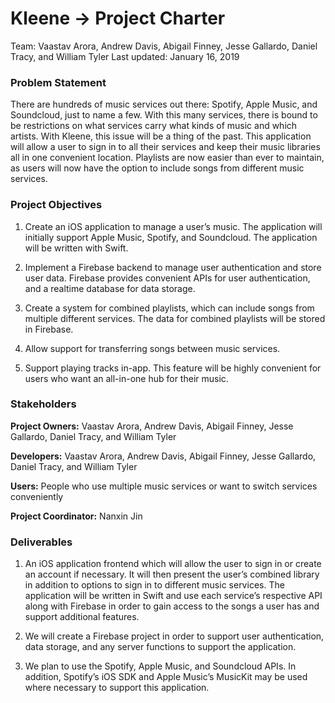 # Kleene → Project Charter
Team: Vaastav Arora, Andrew Davis, Abigail Finney, Jesse Gallardo, Daniel Tracy, and William Tyler
Last updated: January 16, 2019


### Problem Statement

There are hundreds of music services out there: Spotify, Apple Music, and Soundcloud, just to name a few. With this many services, there is bound to be restrictions on what services carry what kinds of music and which artists. With Kleene, this issue will be a thing of the past. This application will allow a user to sign in to all their services and keep their music libraries all in one convenient location. Playlists are now easier than ever to maintain, as users will now have the option to include songs from different music services.


### Project Objectives

1. Create an iOS application to manage a user’s music. The application will initially support Apple Music, Spotify, and Soundcloud. The application will be written with Swift.

2. Implement a Firebase backend to manage user authentication and store user data. Firebase provides convenient APIs for user authentication, and a realtime database for data storage.

3. Create a system for combined playlists, which can include songs from multiple different services. The data for combined playlists will be stored in Firebase.

4. Allow support for transferring songs between music services.

5. Support playing tracks in-app. This feature will be highly convenient for users who want an all-in-one hub for their music.


### Stakeholders

**Project Owners:** Vaastav Arora, Andrew Davis, Abigail Finney, Jesse Gallardo, Daniel Tracy, and William Tyler

**Developers:** Vaastav Arora, Andrew Davis, Abigail Finney, Jesse Gallardo, Daniel Tracy, and William Tyler

**Users:** People who use multiple music services or want to switch services conveniently

**Project Coordinator:** Nanxin Jin


### Deliverables

1. An iOS application frontend which will allow the user to sign in or create an account if necessary. It will then present the user’s combined library in addition to options to sign in to different music services. The application will be written in Swift and use each service’s respective API along with Firebase in order to gain access to the songs a user has and support additional features.

2. We will create a Firebase project in order to support user authentication, data storage, and any server functions to support the application.

3. We plan to use the Spotify, Apple Music, and Soundcloud APIs. In addition, Spotify’s iOS SDK and Apple Music’s MusicKit may be used where necessary to support this application.
